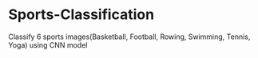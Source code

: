 # Sports-Classification
 Classify 6 sports images(Basketball, Football, Rowing, Swimming, Tennis,  Yoga) using CNN model
